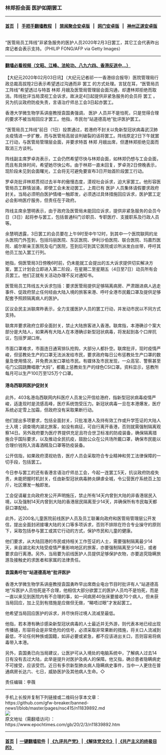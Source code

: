 ### 林郑拒会面 医护如期罢工
------------------------

#### [首页](https://github.com/gfw-breaker/banned-news1/blob/master/README.md) &nbsp;&nbsp;|&nbsp;&nbsp; [手把手翻墙教程](https://github.com/gfw-breaker/guides/wiki) &nbsp;&nbsp;|&nbsp;&nbsp; [禁闻聚合安卓版](https://github.com/gfw-breaker/bn-android) &nbsp;&nbsp;|&nbsp;&nbsp; [网门安卓版](https://github.com/oGate2/oGate) &nbsp;&nbsp;|&nbsp;&nbsp; [神州正道安卓版](https://github.com/SzzdOgate/update) 



<div><img alt="" class="aligncenter wp-post-image" src="https://i.epochtimes.com/assets/uploads/2020/02/a2-1@1200x1200-600x336.jpg"/>
<div class="red16 caption">
 <p>
  “医管局员工阵线”非紧急服务的医护人员2020年2月3日罢工，其它工会代表昨出席记者会表示支持。（PHILIP FONG/AFP via Getty Images）
 </p>
</div>
</div><hr/>

#### [翻墙必看视频（文昭、江峰、法轮功、八九六四、香港反送中...）](http://167.172.214.107/home.html)

<div><p>
 【大纪元2020年02月03日讯】（大纪元记者祁一一香港综合报导）医院管理局行政总裁高拔陞2日表示希望透过沟通而非
 <ok href="https://www.epochtimes.com/gb/tag/%E7%BD%A2%E5%B7%A5.html">
  罢工
 </ok>
 的方式处理。言犹在耳，“医管局员工阵线”希望透过与特首
 <ok href="https://www.epochtimes.com/gb/tag/%E6%9E%97%E9%83%91.html">
  林郑
 </ok>
 月娥及医管局管理层会面沟通，却遭林郑拒绝而取消。阵线批评当局漠视工会诉求，故决定4日起提供非紧急服务的会员将
 <ok href="https://www.epochtimes.com/gb/tag/%E7%BD%A2%E5%B7%A5.html">
  罢工
 </ok>
 。另为抗议政府防疫失责，言语治疗师总工会3日起亦罢工。
</p>
<p>
 香港大学微生物学系讲座教授袁国勇强调，
 <ok href="https://www.epochtimes.com/gb/tag/%E5%8C%BB%E6%8A%A4.html">
  医护
 </ok>
 人员并不是怕死，只是觉得合理的要求不被当局回应才罢工。他指，市民勿“站道德高地”批评医护罢工。
</p>
<p>
 “医管局员工阵线”前日（1日）投票通过，若港府不封关以免新型冠状病毒武汉肺炎疫情进一步扩散，而与医管局高层谈判破裂的话将罢工。阵线原定2日下午就罢工行动，与医管局管理层会面，并要求特首
 <ok href="https://www.epochtimes.com/gb/tag/%E6%9E%97%E9%83%91.html">
  林郑
 </ok>
 月娥出席，但遭林郑拒绝见面而取消三方谈判。
</p>
<p>
 阵线副主席罗卓尧表示，工会仍然希望尽快与林郑会面，如林郑仍想与工会会面，而且有具体时间，希望她尽快公布。由于林郑一直未回复，罗卓尧2日傍晚表示，现阶段未见到会面曙光，工会将无可避免要宣布3日开始首阶段罢工行动。
</p>
<p>
 罗卓尧批评林郑贯彻过去半年的傲慢态度，漠视社会诉求，迫大家罢工。他形容医管局员工群情汹涌，即使工会未发动罢工，上周已有
 <ok href="https://www.epochtimes.com/gb/tag/%E5%8C%BB%E6%8A%A4.html">
  医护
 </ok>
 人员集体请假要求政府封关。当局必须明白医护情绪一触即发，必须透过具体措施回应诉求，医护罢工定必会影响医疗服务，但责任在于政府。
</p>
<p>
 阵线主席余慧明表示，由于政府及医管局未能回应诉求，提供非紧急服务的会员今日（3日）起将参与罢工，包括普通科门诊职员、专职医疗、支援职系及行政人员等。
</p>
<p>
 余慧明透露，3日罢工的会员要在上午9时至中午12时，到其中一个医院联网的龙头医院门外签到，包括玛丽医院、东区医院、伊利沙伯医院、联合医院、玛嘉烈医院、威尔斯亲王医院及屯门医院，签到后可到其它医院或诊所派发白丝带，呼吁其他员工加入罢工行列。
</p>
<p>
 她指，倘医管局3日傍晚6时前，仍未能就工会提出的五大诉求提供切实解决方案，罢工计划会立即进入第二阶段，在星期二至星期五（4日至7日）动员所有会员罢工。他们正就有关活动办理不反对通知书。
</p>
<p>
 医管局员工阵线五大诉求包括：要求医管局提供足够隔离病房、严肃跟进病人逃走事件、促政府禁止任何经由大陆入境的旅客来港、呼吁全港市民戴口罩及提供足够配套予照顾隔离病人的医护。
</p>
<p>
 区议会民主派联席昨表示，全力支援医护人员的罢工行动，并发动市民以不同方式支持。
</p>
<p>
 联席并要求政府立即全面封关，禁止大陆旅客进入香港。联席指，本港确诊个案大部分是大陆人，如果再有大陆人在本港确诊新型冠状病毒，将发起到各个口岸抗议，包括罗湖口岸。
</p>
<p>
 市面口罩难求，市面连日通宵排队抢购，大部分人都扑空。联席批评，现时疫情严峻，但惩教处生产的口罩无法派发给市民，要求政府每日公布惩教处生产口罩的数量及使用情况，并免费派发口罩给市民。有媒体及市民发现，一众高官、警察甚至屯门公园跳舞唱歌“大妈”，都戴上惩教处生产的绿色CSI口罩。资料显示，惩教所每月可以生产100万至125万个口罩。
</p>
<h4>
 港岛西联网医护促封关
</h4>
<p>
 此外，403名港岛西联网内科医疗人员发公开信给港府，指新型冠状病毒疫情严峻，适逢现时是流感高峰，医疗系统饱受压力。新冠状病毒一旦在本港爆发，医疗系统必定雪上加霜，但政府没有采取果断行动。
</p>
<p>
 他们提出多项要求，包括全面封关，只批准港人及持有效工作或升学签证的大陆人士入境；调查境内湖北旅客，如没有病征，可自行离开香港，否则就需强制隔离观察14日。另外政府要为医疗界提供充足且符合世卫标准的防疫装备，确保隔离措施合乎国际要求，以及推动全民抗疫，鼓励公众在公共场所戴口罩，确保市民能以合理价钱购入消毒酒精及口罩等防疫装备。
</p>
<p>
 公开信指，如果政府漠视劝告，医疗人员会采取符合专业精神和劳工法律保障的一切手段，包括罢工。
</p>
<p>
 今日参与罢工的还有香港言语治疗师总工会，今起一连罢工5天，抗议政府防疫失责，未能把握时机封关，任由新型冠状病毒肺炎肆虐全城，令公营医疗系统百上加斤，社区爆发一触即发。
</p>
<p>
 工会促请雇主向政府发公开声明施压，禁止所有14天内曾到大陆的非香港居民入境，以及强制14天内曾到大陆的香港居民隔离至少14天，并确保所有市民每天都获口罩配给。
</p>
<p>
 此外，近200名儿童医院前线医护人员及员工联署向政府和医管局管理层公开发信，提出全面封闭接壤大陆的关口等多项诉求，否则不排除在符合专业操守的原则下，采取包括参与罢工或其它行动的方式，保护市民和儿童的健康。
</p>
<p>
 他们要求，从大陆回港的市民或持相关工作签证的人士，需要强制隔离最少14天，来自湖北和大陆受疫情严重影响地区的旅客，亦要强制隔离至少14日，或者要求自行离港。另外，当局要为前线医护人员提供足够保护衣物，亦要追究隐瞒旅游及接触史的求医者和家属的法律责任。
</p>
<h4>
 袁国勇吁勿“站道德高地”批评医护
</h4>
<p>
 香港大学微生物学系讲座教授袁国勇昨早出席商业电台节目时批评有人“站道德高地”斥医护人员怕死是不合理，他相信大部分欲罢工的医护人员均不是怕死，而是一直以来见到医院内有不合理的事，如一间病房40张床要接收70个病人，但未获当局回应，加上见到有措施是应做但无做，“睇唔过眼”才发起罢工。
</p>
<p>
 他希望当局回应医护的诉求，并尽快将过境人流减至最低。
</p>
<p>
 他指，若本港有确诊感染新型冠状病毒的人士最近并无外游，则代表本地已经出现传播链，形容将会是非常危险的信号，必须采取非常果断的措施，将关口人流减到最低，不论任何种族或国籍，如非必要或紧急，都不应该进出关口，否则容易将病毒带入本港。
</p>
<p>
 另外，袁国勇已向当局建议，让医护可从入境处的电脑系统中，了解病人过去14日有没有去过大陆，此举是提升对医护及病人的保障。他又指，确诊患者隐瞒病史不可接受，应该受罚。近日有多宗新型肺炎病人隐瞒病史事件，当中一人更住在普通病房长达六、七日，威胁医护及其他病人生命。◇
</p>
<p>
 责任编辑：李薇
</p>
</div>
<hr/>
手机上长按并复制下列链接或二维码分享本文章：<br/>
https://github.com/gfw-breaker/banned-news1/blob/master/pages/nsc415/n11839892.md <br/>
<a href='https://github.com/gfw-breaker/banned-news1/blob/master/pages/nsc415/n11839892.md'><img src='https://github.com/gfw-breaker/banned-news1/blob/master/pages/nsc415/n11839892.md.png'/></a> <br/>
原文地址（需翻墙访问）：https://www.epochtimes.com/gb/20/2/3/n11839892.htm


------------------------
#### [首页](https://github.com/gfw-breaker/banned-news1/blob/master/README.md) &nbsp;|&nbsp; [一键翻墙软件](https://github.com/gfw-breaker/nogfw/blob/master/README.md) &nbsp;| [《九评共产党》](https://github.com/gfw-breaker/9ping.md/blob/master/README.md#九评之一评共产党是什么) | [《解体党文化》](https://github.com/gfw-breaker/jtdwh.md/blob/master/README.md) | [《共产主义的终极目的》](https://github.com/gfw-breaker/gczydzjmd.md/blob/master/README.md)


<img src='http://gfw-breaker.win/banned-news/pages/nsc415/n11839892.md' width='0px' height='0px'/>